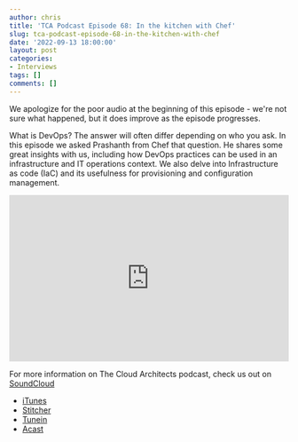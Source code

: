 ```yaml
---
author: chris
title: 'TCA Podcast Episode 68: In the kitchen with Chef'
slug: tca-podcast-episode-68-in-the-kitchen-with-chef
date: '2022-09-13 18:00:00'
layout: post
categories:
- Interviews
tags: []
comments: []
---
```

We apologize for the poor audio at the beginning of this episode - we're not sure what happened, but it does improve as the episode progresses.

What is DevOps? The answer will often differ depending on who you ask. In this episode we asked Prashanth from Chef that question. He shares some great insights with us, including how DevOps practices can be used in an infrastructure and IT operations context. We also delve into Infrastructure as code (IaC) and its usefulness for provisioning and configuration management.

<p><iframe width="100%" height="300" scrolling="no" frameborder="no" allow="autoplay" src="https://w.soundcloud.com/player/?url=https%3A//api.soundcloud.com/tracks/1343600131&color=%23ff5500&auto_play=false&hide_related=false&show_comments=true&show_user=true&show_reposts=false&show_teaser=true&visual=true"></iframe></p>

For more information on The Cloud Architects podcast, check us out on [SoundCloud](https://soundcloud.com/thecloudarchitects/)

*   [iTunes](https://itunes.apple.com/us/podcast/the-cloud-architects-podcast/id1264479296?mt=2)
*   [Stitcher](https://www.stitcher.com/podcast/the-cloud-architects/the-cloud-achitects)
*   [Tunein](https://tunein.com/radio/The-Cloud-Architects-Podcast-p1026315/)
*   [Acast](https://www.acast.com/thecloudarchitectspodcast)
